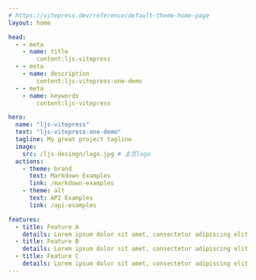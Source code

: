 ```yaml
---
# https://vitepress.dev/reference/default-theme-home-page
layout: home

head:
  - - meta
    - name: title
        content:ljs-vitepress
  - - meta
    - name: description
        content:ljs-vitepress-one-demo
  - - meta
    - name: keywords
        content:ljs-vitepress

hero:
  name: "ljs-vitepress"
  text: "ljs-vitepress-one-demo"
  tagline: My great project tagline
  image: 
    src: /ljs-desingn/logo.jpg # 主页logo
  actions:
    - theme: brand
      text: Markdown Examples
      link: /markdown-examples
    - theme: alt
      text: API Examples
      link: /api-examples

features:
  - title: Feature A
    details: Lorem ipsum dolor sit amet, consectetur adipiscing elit
  - title: Feature B
    details: Lorem ipsum dolor sit amet, consectetur adipiscing elit
  - title: Feature C
    details: Lorem ipsum dolor sit amet, consectetur adipiscing elit
---
```


